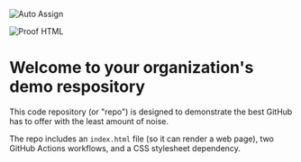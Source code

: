 ![Auto Assign](https://github.com/PYLOJK-Project/demo-repository/actions/workflows/auto-assign.yml/badge.svg)

![Proof HTML](https://github.com/PYLOJK-Project/demo-repository/actions/workflows/proof-html.yml/badge.svg)

# Welcome to your organization's demo respository
This code repository (or "repo") is designed to demonstrate the best GitHub has to offer with the least amount of noise.

The repo includes an `index.html` file (so it can render a web page), two GitHub Actions workflows, and a CSS stylesheet dependency.
